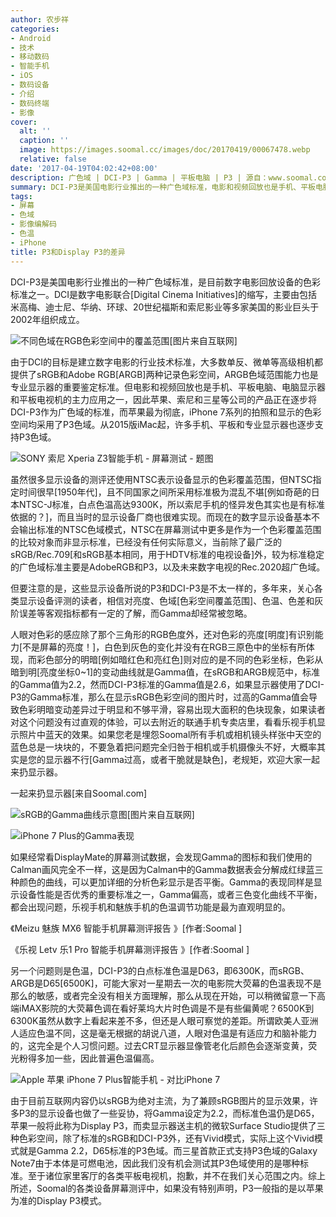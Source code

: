 ```yaml
---
author: 农步祥
categories:
- Android
- 技术
- 移动数码
- 智能手机
- iOS
- 数码设备
- 介绍
- 数码终端
- 影像
cover:
  alt: ''
  caption: ''
  image: https://images.soomal.cc/images/doc/20170419/00067478.webp
  relative: false
date: '2017-04-19T04:02:42+08:00'
description: 广色域 | DCI-P3 | Gamma | 平板电脑 | P3 | 源自：www.soomal.com | 版权：原创 |  平均/总评分：09.29/1152
summary: DCI-P3是美国电影行业推出的一种广色域标准，电影和视频回放也是手机、平板电脑、电脑显示器和平板电视机的主力应用之一，因此苹果、索尼和三星等公司的各类显示产品正在逐步将DCI-P3作为广色域的标准。但要注意的是，这些显示设备的P3和DCI-P3标准是不太一样的。
tags:
- 屏幕
- 色域
- 影像编解码
- 色温
- iPhone
title: P3和Display P3的差异
---
```


DCI-P3是美国电影行业推出的一种广色域标准，是目前数字电影回放设备的色彩标准之一。DCI是数字电影联合[Digital Cinema Initiatives]的缩写，主要由包括米高梅、迪士尼、华纳、环球、20世纪福斯和索尼影业等多家美国的影业巨头于2002年组织成立。



![不同色域在RGB色彩空间中的覆盖范围[图片来自互联网]](https://images.soomal.cc/images/doc/20170419/00067475.webp)



由于DCI的目标是建立数字电影的行业技术标准，大多数单反、微单等高级相机都提供了sRGB和Adobe RGB[ARGB]两种记录色彩空间，ARGB色域范围能力也是专业显示器的重要鉴定标准。但电影和视频回放也是手机、平板电脑、电脑显示器和平板电视机的主力应用之一，因此苹果、索尼和三星等公司的产品正在逐步将DCI-P3作为广色域的标准，而苹果最为彻底，iPhone 7系列的拍照和显示的色彩空间均采用了P3色域。从2015版iMac起，许多手机、平板和专业显示器也逐步支持P3色域。



![SONY 索尼 Xperia Z3智能手机 - 屏幕测试 - 题图](https://images.soomal.cc/images/doc/20150108/00048680_01.webp)



虽然很多显示设备的测评还使用NTSC表示设备显示的色彩覆盖范围，但NTSC指定时间很早[1950年代]，且不同国家之间所采用标准极为混乱不堪[例如奇葩的日本NTSC-J标准，白点色温高达9300K，所以索尼手机的怪异发色其实也是有标准依据的？]，而且当时的显示设备厂商也很难实现。而现在的数字显示设备基本不会输出标准的NTSC色域模式，NTSC在屏幕测试中更多是作为一个色彩覆盖范围的比较对象而非显示标准，已经没有任何实际意义，当前除了最广泛的sRGB/Rec.709[和sRGB基本相同，用于HDTV标准的电视设备]外，较为标准稳定的广色域标准主要是AdobeRGB和P3，以及未来数字电视的Rec.2020超广色域。



但要注意的是，这些显示设备所说的P3和DCI-P3是不太一样的，多年来，关心各类显示设备评测的读者，相信对亮度、色域[色彩空间覆盖范围]、色温、色差和灰阶误差等客观指标都有一定的了解，而Gamma却经常被忽略。



人眼对色彩的感应除了那个三角形的RGB色度外，还对色彩的亮度[明度]有识别能力[不是屏幕的亮度！]，白色到灰色的变化并没有在RGB三原色中的坐标有所体现，而彩色部分的明暗[例如暗红色和亮红色]则对应的是不同的色彩坐标，色彩从暗到明[亮度坐标0~1]的变动曲线就是Gamma值，在sRGB和ARGB规范中，标准的Gamma值为2.2，然而DCI-P3标准的Gamma值是2.6，如果显示器使用了DCI-P3的Gamma标准，那么在显示sRGB色彩空间的图片时，过高的Gamma值会导致色彩明暗变动差异过于明显和不够平滑，容易出现大面积的色块现象，如果读者对这个问题没有过直观的体验，可以去附近的联通手机专卖店里，看看乐视手机显示照片中蓝天的效果。如果您老是埋怨Soomal所有手机或相机镜头样张中天空的蓝色总是一块块的，不要急着把问题完全归咎于相机或手机摄像头不好，大概率其实是您的显示器不行[Gamma过高，或者干脆就是缺色]，老规矩，欢迎大家一起来扔显示器。



一起来扔显示器[来自Soomal.com]



![sRGB的Gamma曲线示意图[图片来自互联网]](https://images.soomal.cc/images/doc/20170419/00067476_01.webp)



![iPhone 7 Plus的Gamma表现](https://images.soomal.cc/images/doc/20170419/00067477_01.webp)



如果经常看DisplayMate的屏幕测试数据，会发现Gamma的图标和我们使用的Calman画风完全不一样，这是因为Calman中的Gamma数据表会分解成红绿蓝三种颜色的曲线，可以更加详细的分析色彩显示是否平衡。Gamma的表现同样是显示设备性能是否优秀的重要标准之一，Gamma偏高，或者三色变化曲线不平衡，都会出现问题，乐视手机和魅族手机的色温调节功能是最为直观明显的。



《Meizu 魅族 MX6 智能手机屏幕测评报告 》[作者:Soomal ]

《乐视 Letv 乐1 Pro 智能手机屏幕测评报告 》[作者:Soomal ]



另一个问题则是色温，DCI-P3的白点标准色温是D63，即6300K，而sRGB、ARGB是D65[6500K]，可能大家对一星期去一次的电影院大荧幕的色温表现不是那么的敏感，或者完全没有相关方面理解，那么从现在开始，可以稍微留意一下高端iMAX影院的大荧幕色调在看好莱坞大片时色调是不是有些偏黄呢？6500K到6300K虽然从数字上看起来差不多，但还是人眼可察觉的差距。所谓欧美人亚洲人适应色温不同，这是毫无根据的胡说八道，人眼对色温是有适应力和脑补能力的，这完全是个人习惯问题。过去CRT显示器显像管老化后颜色会逐渐变黄，荧光粉得多加一些，因此普遍色温偏高。



![Apple 苹果 iPhone 7 Plus智能手机 - 对比iPhone 7](https://images.soomal.cc/images/doc/20161015/00063778.webp)



由于目前互联网内容仍以sRGB为绝对主流，为了兼顾sRGB图片的显示效果，许多P3的显示设备也做了一些妥协，将Gamma设定为2.2，而标准色温仍是D65，苹果一般将此称为Display P3，而卖显示器送主机的微软Surface Studio提供了三种色彩空间，除了标准的sRGB和DCI-P3外，还有Vivid模式，实际上这个Vivid模式就是Gamma 2.2，D65标准的P3色域。而三星首款正式支持P3色域的Galaxy Note7由于本体是可燃电池，因此我们没有机会测试其P3色域使用的是哪种标准。至于诸位家里客厅的各类平板电视机，抱歉，并不在我们关心范围之内。综上所述，Soomal的各类设备屏幕测评中，如果没有特别声明，P3一般指的是以苹果为准的Display P3模式。